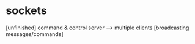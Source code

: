 # sockets
[unfinished] command & control server --> multiple clients [broadcasting messages/commands]
